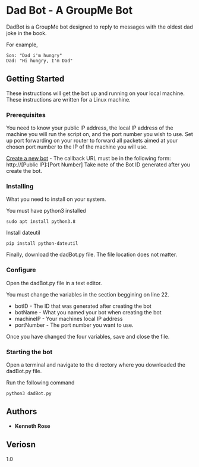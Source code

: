 # Dad Bot - A GroupMe Bot

DadBot is a GroupMe bot designed to reply to messages with the oldest dad joke in the book.

For example,

    Son: "Dad i'm hungry"
    Dad: "Hi hungry, I'm Dad"

## Getting Started

These instructions will get the bot up and running on your local machine. These instructions are written for a Linux machine.

### Prerequisites

You need to know your public IP address, the local IP address of the machine you will run the script on, and the port number you wish to use.
Set up port forwarding on your router to forward all packets aimed at your chosen port number to the IP of the machine you will use.

[Create a new bot](https://dev.groupme.com/bots/new) - The callback URL must be in the following form: http://[Public IP]:[Port Number]
Take note of the Bot ID generated after you create the bot.

### Installing

What you need to install on your system.

You must have python3 installed

```
sudo apt install python3.8
```

Install dateutil

```
pip install python-dateutil
```

Finally, download the dadBot.py file. The file location does not matter.

### Configure

Open the dadBot.py file in a text editor.

You must change the variables in the section beggining on line 22.
* botID - The ID that was generated after creating the bot
* botName - What you named your bot when creating the bot
* machineIP - Your machines local IP address
* portNumber - The port number you want to use.

Once you have changed the four variables, save and close the file.

### Starting the bot

Open a terminal and navigate to the directory where you downloaded the dadBot.py file.

Run the following command
```
python3 dadBot.py
```

## Authors

* **Kenneth Rose**

## Veriosn

1.0

